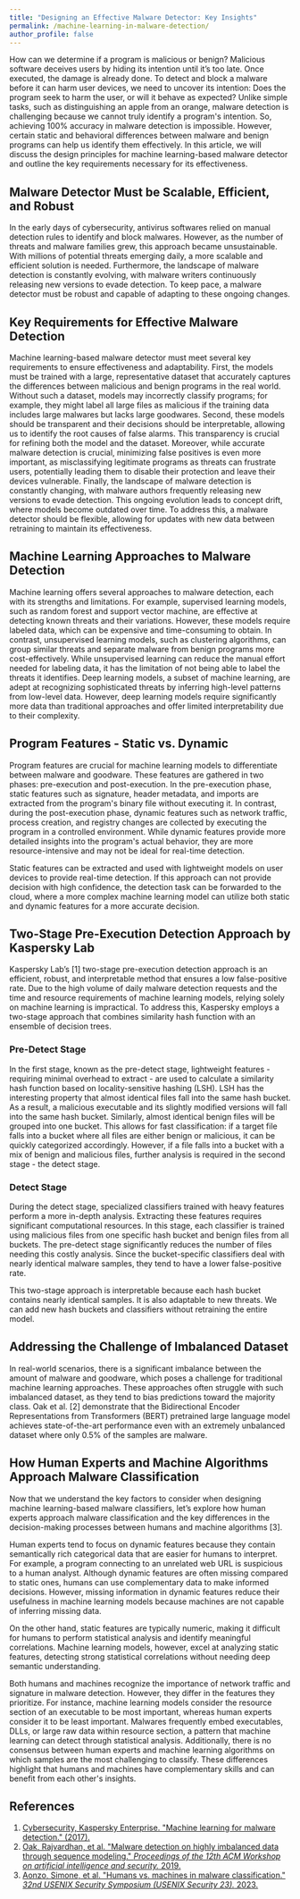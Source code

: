 ```yaml
---
title: "Designing an Effective Malware Detector: Key Insights"
permalink: /machine-learning-in-malware-detection/
author_profile: false
---
```


How can we determine if a program is malicious or benign? Malicious software deceives users by hiding its intention until it’s too late. Once executed, the damage is already done. To detect and block a malware before it can harm user devices, we need to uncover its intention: Does the program seek to harm the user, or will it behave as expected? Unlike simple tasks, such as distinguishing an apple from an orange, malware detection is challenging because we cannot truly identify a program's intention. So, achieving 100% accuracy in malware detection is impossible. However, certain static and behavioral differences between malware and benign programs can help us identify them effectively. In this article, we will discuss the design principles for machine learning-based malware detector and outline the key requirements necessary for its effectiveness.

## Malware Detector Must be Scalable, Efficient, and Robust

In the early days of cybersecurity, antivirus softwares relied on manual detection rules to identify and block malwares. However, as the number of threats and malware families grew, this approach became unsustainable. With millions of potential threats emerging daily, a more scalable and efficient solution is needed. Furthermore, the landscape of malware detection is constantly evolving, with malware writers continuously releasing new versions to evade detection. To keep pace, a malware detector must be robust and capable of adapting to these ongoing changes.

## Key Requirements for Effective Malware Detection

Machine learning-based malware detector must meet several key requirements to ensure effectiveness and adaptability. First, the models must be trained with a large, representative dataset that accurately captures the differences between malicious and benign programs in the real world. Without such a dataset, models may incorrectly classify programs; for example, they might label all large files as malicious if the training data includes large malwares but lacks large goodwares. Second, these models should be transparent and their decisions should be interpretable, allowing us to identify the root causes of false alarms. This transparency is crucial for refining both the model and the dataset. Moreover, while accurate malware detection is crucial, minimizing false positives is even more important, as misclassifying legitimate programs as threats can frustrate users, potentially leading them to disable their protection and leave their devices vulnerable. Finally, the landscape of malware detection is constantly changing, with malware authors frequently releasing new versions to evade detection. This ongoing evolution leads to concept drift, where models become outdated over time. To address this, a malware detector should be flexible, allowing for updates with new data between retraining to maintain its effectiveness.

## Machine Learning Approaches to Malware Detection

Machine learning offers several approaches to malware detection, each with its strengths and limitations. For example, supervised learning models, such as random forest and support vector machine, are effective at detecting known threats and their variations. However, these models require labeled data, which can be expensive and time-consuming to obtain. In contrast, unsupervised learning models, such as clustering algorithms, can group similar threats and separate malware from benign programs more cost-effectively. While unsupervised learning can reduce the manual effort needed for labeling data, it has the limitation of not being able to label the threats it identifies. Deep learning models, a subset of machine learning, are adept at recognizing sophisticated threats by inferring high-level patterns from low-level data. However, deep learning models require significantly more data than traditional approaches and offer limited interpretability due to their complexity.

## Program Features - Static vs. Dynamic

Program features are crucial for machine learning models to differentiate between malware and goodware. These features are gathered in two phases: pre-execution and post-execution. In the pre-execution phase, static features such as signature, header metadata, and imports are extracted from the program's binary file without executing it. In contrast, during the post-execution phase, dynamic features such as network traffic, process creation, and registry changes are collected by executing the program in a controlled environment. While dynamic features provide more detailed insights into the program's actual behavior, they are more resource-intensive and may not be ideal for real-time detection.

Static features can be extracted and used with lightweight models on user devices to provide real-time detection. If this approach can not provide decision with high confidence, the detection task can be forwarded to the cloud, where a more complex machine learning model can utilize both static and dynamic features for a more accurate decision.

## Two-Stage Pre-Execution Detection Approach by Kaspersky Lab

Kaspersky Lab’s [1] two-stage pre-execution detection approach is an efficient, robust, and interpretable method that ensures a low false-positive rate. Due to the high volume of daily malware detection requests and the time and resource requirements of machine learning models, relying solely on machine learning is impractical. To address this, Kaspersky employs a two-stage approach that combines similarity hash function with an ensemble of decision trees.

### Pre-Detect Stage

In the first stage, known as the pre-detect stage, lightweight features - requiring minimal overhead to extract - are used to calculate a similarity hash function based on locality-sensitive hashing (LSH). LSH has the interesting property that almost identical files fall into the same hash bucket. As a result, a malicious executable and its slightly modified versions will fall into the same hash bucket. Similarly, almost identical benign files will be grouped into one bucket. This allows for fast classification: if a target file falls into a bucket where all files are either benign or malicious, it can be quickly categorized accordingly. However, if a file falls into a bucket with a mix of benign and malicious files, further analysis is required in the second stage - the detect stage.

### Detect Stage

During the detect stage, specialized classifiers trained with heavy features perform a more in-depth analysis. Extracting these features requires significant computational resources. In this stage, each  classifier is trained using malicious files from one specific hash bucket and benign files from all buckets. The pre-detect stage significantly reduces the number of files needing this costly analysis. Since the bucket-specific classifiers deal with nearly identical malware samples, they tend to have a lower false-positive rate.

This two-stage approach is interpretable because each hash bucket contains nearly identical samples. It is also adaptable to new threats. We can add new hash buckets and classifiers without retraining the entire model.

## Addressing the Challenge of Imbalanced Dataset

In real-world scenarios, there is a significant imbalance between the amount of malware and goodware, which poses a challenge for traditional machine learning approaches. These approaches often struggle with such imbalanced dataset, as they tend to bias predictions toward the majority class. Oak et al. [2] demonstrate that the Bidirectional Encoder Representations from Transformers (BERT) pretrained large language model achieves state-of-the-art performance even with an extremely unbalanced dataset where only 0.5% of the samples are malware.


## How Human Experts and Machine Algorithms Approach Malware Classification

Now that we understand the key factors to consider when designing machine learning-based malware classifiers, let’s explore how human experts approach malware classification and the key differences in the decision-making processes between humans and machine algorithms [3].

Human experts tend to focus on dynamic features because they contain semantically rich categorical data that are easier for humans to interpret. For example, a program connecting to an unrelated web URL is suspicious to a human analyst. Although dynamic features are often missing compared to static ones, humans can use complementary data to make informed decisions. However, missing information in dynamic features reduce their usefulness in machine learning models because machines are not capable of inferring missing data.

On the other hand, static features are typically numeric, making it difficult for humans to perform statistical analysis and identify meaningful correlations. Machine learning models, however, excel at analyzing static features, detecting strong statistical correlations without needing deep semantic understanding.

Both humans and machines recognize the importance of network traffic and signature in malware detection. However, they differ in the features they prioritize. For instance, machine learning models consider the resource section of an executable to be most important, whereas human experts consider it to be least important. Malwares frequently embed executables, DLLs, or large raw data within resource section, a pattern that machine learning can detect through statistical analysis. Additionally, there is no consensus between human experts and machine learning algorithms on which samples are the most challenging to classify. These differences highlight that humans and machines have complementary skills and can benefit from each other's insights.

## References

1. [Cybersecurity, Kaspersky Enterprise. "Machine learning for malware detection." (2017).](https://itinfrastructure.report/Resources/Whitepapers/75404a45-950d-4101-8305-06be6a35dab5_Kaspersky-Lab-Whitepaper-Machine-Learning.pdf)
2. [Oak, Rajvardhan, et al. "Malware detection on highly imbalanced data through sequence modeling." _Proceedings of the 12th ACM Workshop on artificial intelligence and security._ 2019.](https://dl.acm.org/doi/pdf/10.1145/3338501.3357374)
3. [Aonzo, Simone, et al. "Humans vs. machines in malware classification." _32nd USENIX Security Symposium (USENIX Security 23)._ 2023.](https://www.usenix.org/system/files/usenixsecurity23-aonzo.pdf)

